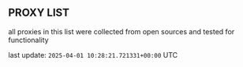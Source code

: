 ## PROXY LIST

all proxies in this list were collected from open sources and tested for functionality

last update: `2025-04-01 10:28:21.721331+00:00` UTC